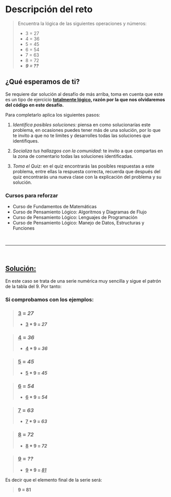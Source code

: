 # Descripción del reto
> Encuentra la lógica de las siguientes operaciones y números:
> - 3 = 27
> - 4 = 36
> - 5 = 45
> - 6 = 54
> - 7 = 63
> - 8 = 72
> - **_9 = ??_**

## ¿Qué esperamos de ti?
Se requiere dar solución al desafío de más arriba, toma en cuenta que este es un tipo de ejercicio **<u>totalmente lógico</u>, razón por la que nos olvidaremos del código en este desafío.**

Para completarlo aplica los siguientes pasos:

1. *Identifica posibles soluciones:* piensa en como solucionarías este problema, en ocasiones puedes tener más de una solución, por lo que te invito a que no te limites y desarrolles todas las soluciones que identifiques.

2. *Socializa tus hallazgos con la comunidad:* te invito a que compartas en la zona de comentario todas las soluciones identificadas.

3. *Toma el Quiz:* en el quiz encontrarás las posibles respuestas a este problema, entre ellas la respuesta correcta, recuerda que después del quiz encontrarás una nueva clase con la explicación del problema y su solución.

### Cursos para reforzar
- Curso de Fundamentos de Matemáticas
- Curso de Pensamiento Lógico: Algoritmos y Diagramas de Flujo
- Curso de Pensamiento Lógico: Lenguajes de Programación
- Curso de Pensamiento Lógico: Manejo de Datos, Estructuras y Funciones

<br>

---

<br>

## **<u>Solución:</u>**

En este caso se trata de una serie numérica muy sencilla y sigue el patrón de la tabla del 9. Por tanto:

### Si comprobamos con los ejemplos:
> ### <u>3</u> = _27_
> -  **<u>3</u> * 9 = _27_**

> ### <u>4</u> = _36_
> -  **<u>4</u> * 9 = _36_**

> ### <u>5</u> = _45_
> -  **<u>5</u> * 9 = _45_**

> ### <u>6</u> = _54_
> -  **<u>6</u> * 9 = _54_**

> ### <u>7</u> = _63_
> -  **<u>7</u> * 9 = _63_**

> ### <u>8</u> = _72_
> -  **<u>8</u> * 9 = _72_**

> ### <u>9</u> = _??_
> -  **<u>9</u> * 9 = <u>_81_</u>**

Es decir que el elemento final de la serie será:
> **9 = 81**